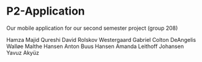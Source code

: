 # P2-Application
Our mobile application for our second semester project (group 208)

Hamza Majid Qureshi
David Rolskov Westergaard 
Gabriel Colton DeAngelis  Walløe 
Malthe Hansen
Anton Buus Hansen
Amanda Leithoff Johansen 
Yavuz Akyüz 
